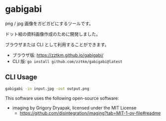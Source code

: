 # gabigabi

png / jpg 画像をガビガビにするツールです。

ドット絵の資料画像作成のために開発しました。

ブラウザまたは CLI として利用することができます。

- ブラウザ版: <https://zztkm.github.io/gabigabi/>
- CLI 版: `go install github.com/zztkm/gabigabi@latest`

## CLI Usage

```bash
gabigabi -in input.jpg -out output.png
```

This software uses the following open-source software:

- imaging  by Grigory Dryapak, licensed under the MIT License
  - <https://github.com/disintegration/imaging?tab=MIT-1-ov-file#readme>
